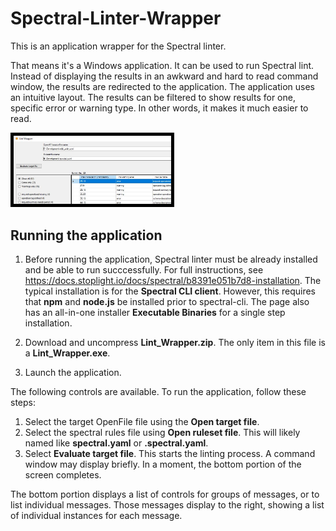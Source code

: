 # Spectral-Linter-Wrapper
This is an application wrapper for the Spectral linter.

That means it's a Windows application. It can be used to run Spectral lint.
Instead of displaying the results in an awkward and hard to read command window, the results are redirected to the application.
The application uses an intuitive layout.
The results can be filtered to show results for one, specific error or warning type.
In other words, it makes it much easier to read.

<img src="/support/application_screenshot.JPG" alt="Resized Image" style="width: 50%; height: 50%; border: 5px solid black;">

## Running the application
1. Before running the application, Spectral linter must be already installed and be able to run succcessfully.
For full instructions, see https://docs.stoplight.io/docs/spectral/b8391e051b7d8-installation.
The typical installation is for the **Spectral CLI client**. 
However, this requires that **npm** and **node.js** be installed prior to spectral-cli.
The page also has an all-in-one installer **Executable Binaries** for a single step installation.

1. Download and uncompress **Lint_Wrapper.zip**.
The only item in this file is a **Lint_Wrapper.exe**.

1. Launch the application.

The following controls are available. To run the application, follow these steps:
1. Select the target OpenFile file using the **Open target file**.
1. Select the spectral rules file using **Open ruleset file**.
   This will likely named like **spectral.yaml** or **.spectral.yaml**.
1. Select **Evaluate target file**. This starts the linting process.
   A command window may display briefly.
   In a moment, the bottom portion of the screen completes.

The bottom portion displays a list of controls for groups of messages, or to list individual messages.
Those messages display to the right, showing a list of individual instances for each message.
